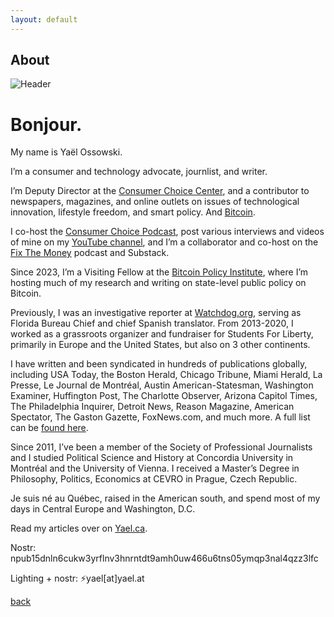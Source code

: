 ```yaml
---
layout: default
---
```


## About

![Header](https://yaeloss.github.io/yaelat.github.io/img/redYO400.jpg)

# Bonjour.

My name is Yaël Ossowski.

I’m a consumer and technology advocate, journlist, and writer.

I’m Deputy Director at the <a href="https://consumerchoicecenter.org/team/yael-ossowski/">Consumer Choice Center</a>, and a contributor to newspapers, magazines, and online outlets on issues of technological innovation, lifestyle freedom, and smart policy. And <a href="https://yael.ca/?s=bitcoin">Bitcoin</a>.

I co-host the <a href="https://omny.fm/shows/consumerchoiceradio">Consumer Choice Podcast</a>, post various interviews and videos of mine on my <a href="https://www.youtube.com/@yaeloss">YouTube channel</a>, and I’m a collaborator and co-host on the <a href="https://www.fixthemoney.net/">Fix The Money</a> podcast and Substack.

Since 2023, I’m a Visiting Fellow at the <a href="https://www.btcpolicy.org/authors/yael-ossowski">Bitcoin Policy Institute</a>, where I’m hosting much of my research and writing on state-level public policy on Bitcoin.

Previously, I was an investigative reporter at <a href="https://yael.ca/category/watchdog-org/">Watchdog.org</a>, serving as Florida Bureau Chief and chief Spanish translator. From 2013-2020, I worked as a grassroots organizer and fundraiser for Students For Liberty, primarily in Europe and the United States, but also on 3 other continents.

I have written and been syndicated in hundreds of publications globally, including USA Today, the Boston Herald, Chicago Tribune, Miami Herald, La Presse, Le Journal de Montréal, Austin American-Statesman, Washington Examiner, Huffington Post, The Charlotte Observer, Arizona Capitol Times, The Philadelphia Inquirer, Detroit News, Reason Magazine, American Spectator, The Gaston Gazette, FoxNews.com, and much more. A full list can be <a href="https://yael.ca/writings/">found here</a>.

Since 2011, I’ve been a member of the Society of Professional Journalists and I studied Political Science and History at Concordia University in Montréal and the University of Vienna. I received a Master’s Degree in Philosophy, Politics, Economics at CEVRO in Prague, Czech Republic.

Je suis né au Québec, raised in the American south, and spend most of my days in Central Europe and Washington, D.C.

Read my articles over on <a href="https://yael.ca">Yael.ca</a>.

Nostr: npub15dnln6cukw3yrflnv3hnrntdt9amh0uw466u6tns05ymqp3nal4qzz3lfc

Lighting + nostr: ⚡yael[at]yael.at


[back](./)

